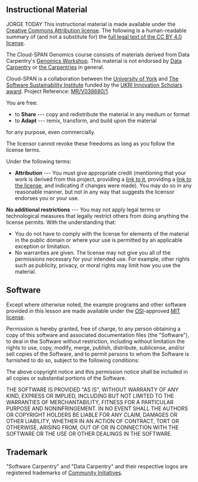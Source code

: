 ## Instructional Material

JORGE TODAY This instructional material is
made available under the [Creative Commons Attribution
license][cc-by-human]. The following is a human-readable summary of
(and not a substitute for) the [full legal text of the CC BY 4.0
license][cc-by-legal].

The Cloud-SPAN Genomics course consists of materials derived from Data Carpentry's [Genomics Workshop](https://datacarpentry.org/genomics-workshop/). This material is not endorsed by [Data Carpentry](<https://datacarpentry.org>) or [the Carpentries](https://carpentries.org/) in general.

Cloud-SPAN is a collaboration between the [University of York](https://www.york.ac.uk/) and [The Software Sustainability Institute](https://www.software.ac.uk/) funded by the [UKRI Innovation Scholars award](https://www.ukri.org/news/initiatives-boost-health-and-bioscience-skills-and-industry/). Project Reference: [MR/V038680/1](https://gtr.ukri.org/projects?ref=MR%2FV038680%2F1).

You are free:

* to **Share** --- copy and redistribute the material in any medium or format
* to **Adapt** --- remix, transform, and build upon the material

for any purpose, even commercially.

The licensor cannot revoke these freedoms as long as you follow the
license terms.

Under the following terms:

* **Attribution** --- You must give appropriate credit (mentioning that your
  work is derived from this project, providing a [link to it](https://github.com/Cloud-SPAN), providing a [link to the license][cc-by-human],
  and indicating if changes were made). You may do so in any reasonable manner, but
  not in any way that suggests the licensor endorses you or your use.

**No additional restrictions** --- You may not apply legal terms or
  technological measures that legally restrict others from doing anything the
  license permits. With the understanding that:

* You do not have to comply with the license for elements of the
  material in the public domain or where your use is permitted by an
  applicable exception or limitation.
* No warranties are given. The license may not give you all of the
  permissions necessary for your intended use. For example, other
  rights such as publicity, privacy, or moral rights may limit how you
  use the material.
        
## Software

Except where otherwise noted, the example programs and other software
provided in this lesson are made available under the
[OSI][osi]-approved
[MIT license][mit-license].

Permission is hereby granted, free of charge, to any person obtaining
a copy of this software and associated documentation files (the
"Software"), to deal in the Software without restriction, including
without limitation the rights to use, copy, modify, merge, publish,
distribute, sublicense, and/or sell copies of the Software, and to
permit persons to whom the Software is furnished to do so, subject to
the following conditions:

The above copyright notice and this permission notice shall be
included in all copies or substantial portions of the Software.

THE SOFTWARE IS PROVIDED "AS IS", WITHOUT WARRANTY OF ANY KIND,
EXPRESS OR IMPLIED, INCLUDING BUT NOT LIMITED TO THE WARRANTIES OF
MERCHANTABILITY, FITNESS FOR A PARTICULAR PURPOSE AND
NONINFRINGEMENT. IN NO EVENT SHALL THE AUTHORS OR COPYRIGHT HOLDERS BE
LIABLE FOR ANY CLAIM, DAMAGES OR OTHER LIABILITY, WHETHER IN AN ACTION
OF CONTRACT, TORT OR OTHERWISE, ARISING FROM, OUT OF OR IN CONNECTION
WITH THE SOFTWARE OR THE USE OR OTHER DEALINGS IN THE SOFTWARE.

## Trademark

"Software Carpentry" and "Data Carpentry" and their respective logos
are registered trademarks of [Community Initiatives][CI].

[cc-by-human]: https://creativecommons.org/licenses/by/4.0/
[cc-by-legal]: https://creativecommons.org/licenses/by/4.0/legalcode
[mit-license]: https://opensource.org/licenses/mit-license.html
[ci]: http://communityin.org/
[osi]: https://opensource.org

